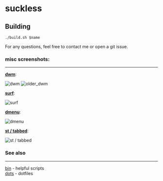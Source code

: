 # suckless

## Building

`./build.sh $name`

For any questions, feel free to contact me or open a git issue.

### misc screenshots:
------

**[dwm](http://github.com/MitchWeaver/suckless/tree/master/dwm)**:

![dwm](http://mitch.sh/u/C3p.png)
![older_dwm](http://i.imgur.com/oSki6JQ.png)

**[surf](http://github.com/MitchWeaver/suckless/tree/master/surf)**:

![surf](http://i.imgur.com/yRY0yMg.png)

**[dmenu](http://github.com/MitchWeaver/suckless/tree/master/dwm)**:

![dmenu](http://i.imgur.com/qdgw5n9.jpg)

**[st / tabbed](http://github.com/MitchWeaver/suckless/tree/master/st)**:

![st / tabbed](http://i.imgur.com/HjfUvWn.png)

### See also
-------

[bin](http://github.com/mitchweaver/bin) - helpful scripts  
[dots](http://github.com/mitchweaver/dots) - dotfiles  
